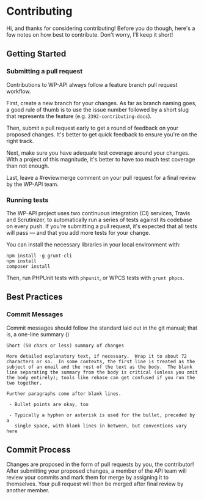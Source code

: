# Contributing
Hi, and thanks for considering contributing! Before you do though, here's a few
notes on how best to contribute. Don't worry, I'll keep it short!

## Getting Started

### Submitting a pull request

Contributions to WP-API always follow a feature branch pull request workflow.

First, create a new branch for your changes. As far as branch naming goes, a
good rule of thumb is to use the issue number followed by a short slug that
represents the feature (e.g. `2392-contributing-docs`).

Then, submit a pull request early to get a round of feedback on your proposed
changes. It's better to get quick feedback to ensure you're on the right track.

Next, make sure you have adequate test coverage around your changes. With a
project of this magnitude, it's better to have too much test coverage than not
enough.

Last, leave a #reviewmerge comment on your pull request for a final review by
the WP-API team.

### Running tests

The WP-API project uses two continuous integration (CI) services, Travis and
Scrutinizer, to automatically run a series of tests against its codebase on
every push. If you're submitting a pull request, it's expected that all tests
will pass — and that you add more tests for your change.

You can install the necessary libraries in your local environment with:

    npm install -g grunt-cli
    npm install
    composer install

Then, run PHPUnit tests with `phpunit`, or WPCS tests with `grunt phpcs`.

## Best Practices

### Commit Messages
Commit messages should follow the standard laid out in the git manual; that is,
a one-line summary ()

	Short (50 chars or less) summary of changes

	More detailed explanatory text, if necessary.  Wrap it to about 72
	characters or so.  In some contexts, the first line is treated as the
	subject of an email and the rest of the text as the body.  The blank
	line separating the summary from the body is critical (unless you omit
	the body entirely); tools like rebase can get confused if you run the
	two together.

	Further paragraphs come after blank lines.

	 - Bullet points are okay, too

	 - Typically a hyphen or asterisk is used for the bullet, preceded by a
	   single space, with blank lines in between, but conventions vary here

## Commit Process
Changes are proposed in the form of pull requests by you, the contributor! After
submitting your proposed changes, a member of the API team will review your
commits and mark them for merge by assigning it to themselves. Your pull request
will then be merged after final review by another member.
